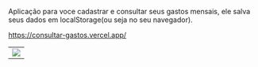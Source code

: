 Aplicação para voce cadastrar e consultar seus gastos mensais, ele salva seus dados em localStorage(ou seja no seu navegador).

 https://consultar-gastos.vercel.app/
 
<table>
  <tr>
    <td>
      <img src="https://i.ibb.co/Qc9XfXC/md1.png"><https://imgbb.com> 
    </td>
  </tr>
</table>
